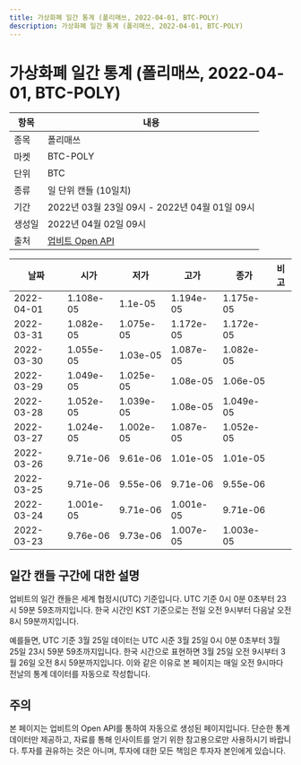 ```yaml
---
title: 가상화폐 일간 통계 (폴리매쓰, 2022-04-01, BTC-POLY)
description: 가상화폐 일간 통계 (폴리매쓰, 2022-04-01, BTC-POLY)
---
```



가상화폐 일간 통계 (폴리매쓰, 2022-04-01, BTC-POLY)
===

|항목|내용|
|--|--|
|종목|폴리매쓰|
|마켓|BTC-POLY|
|단위|BTC|
|종류|일 단위 캔들 (10일치)|
|기간|2022년 03월 23일 09시 - 2022년 04월 01일 09시|
|생성일|2022년 04월 02일 09시|
|출처|[업비트 Open API](https://docs.upbit.com)|


|날짜|시가|저가|고가|종가|비고|
|--|--|--|--|--|--|
|2022-04-01|1.108e-05|1.1e-05|1.194e-05|1.175e-05|    |
|2022-03-31|1.082e-05|1.075e-05|1.172e-05|1.172e-05|    |
|2022-03-30|1.055e-05|1.03e-05|1.087e-05|1.082e-05|    |
|2022-03-29|1.049e-05|1.025e-05|1.08e-05|1.06e-05|    |
|2022-03-28|1.052e-05|1.039e-05|1.08e-05|1.049e-05|    |
|2022-03-27|1.024e-05|1.002e-05|1.087e-05|1.052e-05|    |
|2022-03-26|9.71e-06|9.61e-06|1.01e-05|1.01e-05|    |
|2022-03-25|9.71e-06|9.55e-06|9.71e-06|9.55e-06|    |
|2022-03-24|1.001e-05|9.71e-06|1.001e-05|9.71e-06|    |
|2022-03-23|9.76e-06|9.73e-06|1.007e-05|1.003e-05|    |


일간 캔들 구간에 대한 설명
---


업비트의 일간 캔들은 세계 협정시(UTC) 기준입니다. 
UTC 기준 0시 0분 0초부터 23시 59분 59초까지입니다. 
한국 시간인 KST 기준으로는 전일 오전 9시부터 다음날 오전 8시 59분까지입니다. 


예를들면, UTC 기준 3월 25일 데이터는 UTC 시준 3월 25일 0시 0분 0초부터 3월 25일 23시 59분 59초까지입니다. 
한국 시간으로 표현하면 3월 25일 오전 9시부터 3월 26일 오전 8시 59분까지입니다. 
이와 같은 이유로 본 페이지는 매일 오전 9시마다 전날의 통계 데이터를 자동으로 작성합니다. 


주의
---


본 페이지는 업비트의 Open API를 통하여 자동으로 생성된 페이지입니다. 
단순한 통계 데이터만 제공하고, 자료를 통해 인사이트를 얻기 위한 참고용으로만 사용하시기 바랍니다. 
투자를 권유하는 것은 아니며, 투자에 대한 모든 책임은 투자자 본인에게 있습니다. 
